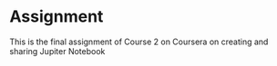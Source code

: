 # Assignment
This is the final assignment of Course 2 on Coursera on creating and sharing Jupiter Notebook
